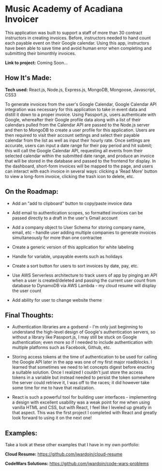 # Music Academy of Acadiana Invoicer

This application was built to support a staff of more than 30 contract instructors in creating invoices. Before, instructors needed to hand count each payable event on their Google calendar. Using this app, instructors have been able to save time and avoid human error when completing and submitting their bimonthly invoices.

**Link to project:** Coming Soon...

## How It's Made:

**Tech used:** React.js, Node.js, Express.js, MongoDB, Mongoose, Javascript, CSS3

To generate invoices from the user's Google Calendar, Google Calendar API integration was necessary for this application to take in event data and distill it down to a proper invoice. Using Passport.js, users authenticate with Google, whereafter their Google profile data along with a list of their calendars pulled from the Calendar API are passed to the Node.js server and then to MongoDB to create a user profile for this application. Users are then required to visit their account settings and select their payable calendar from the list as well as input their hourly rate. Once settings are accurate, users can input a date range for their pay period and hit submit; this will call the Google Calendar API, requesting all events from their selected calendar within the submitted date range, and produce an invoice that will be stored in the database and passed to the frontend for display. In the dashboard, short-form invoices will be mapped to the page, and users can interact with each invoice in several ways: clicking a 'Read More' button to view a long-form invoice, clicking the trash icon to delete, etc.

## On the Roadmap:

- Add an "add to clipboard" button to copy/paste invoice data

- Add email to authentication scopes, so formatted invoices can be passed directly to a draft in the user's Gmail account

- Add a company object to User Schema for storing company name, email, etc - handle user adding multiple companies to generate invoices simultaneously for more than one contractee

- Create a generic version of this application for white labeling

- Handle for variable, unpayable events such as holidays

- Create a sort button for users to sort invoices by date, pay, etc.

- Use AWS Serverless architecture to track users of app by pinging an API when a user is created/deleted and passing the current user count from database to DynamoDB via AWS Lambda - my cloud resume will display the user count

- Add ability for user to change website theme

## Final Thoughts:

- Authentication libraries are a godsend - I'm only just beginning to understand the high-level design of Google's authentication servers, so without a library like Passport.js, I may still be stuck on Google authentication; even more so if I needed to include authentication with multiple platforms such as Facebook, Github, etc. 

- Storing access tokens at the time of authentication to be used for calling the Google API later in the app was one of my first major roadblocks. I learned that sometimes we need to let concepts digest before enacting a suitable solution. Once I realized I couldn't just store the access tokens in a variable but instead needed to persist the token somewhere the server could retrieve it, I was off to the races; it did however take some time for me to have that realization.

- React is such a powerful tool for building user interfaces - implementing a design with excellent usability was a weak point for me when using vanilla HTML and CSS, but with React, I feel like I leveled up greatly in that aspect. This was the first project I completed with React and greatly look forward to using it on the next one!


## Examples:
Take a look at these other examples that I have in my own portfolio:

**Cloud Resume:** https://github.com/jwardoin/cloud-resume

**CodeWars Solutions:** https://github.com/jwardoin/code-wars-problems